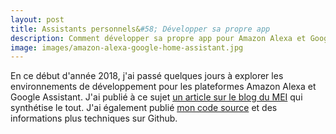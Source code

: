 ```yaml
---
layout: post
title: Assistants personnels&#58; Développer sa propre app
description: Comment développer sa propre app pour Amazon Alexa et Google Assistant
image: images/amazon-alexa-google-home-assistant.jpg
---
```

En ce début d'année 2018, j'ai passé quelques jours à explorer les environnements de développement pour les plateformes Amazon Alexa et Google Assistant. J'ai publié à ce sujet [un article sur le blog du MEI](http://blog.comem.ch/2018/01/19/assistants-personnels-developper-sa-propre-app/) qui synthétise le tout. J'ai également publié [mon code source](https://github.com/MediaComem/amazon-alexa-google-assistant) et des informations plus techniques sur Github.